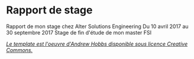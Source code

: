# Rapport de stage

Rapport de mon stage chez Alter Solutions Engineering
Du 10 avril 2017 au 30 septembre 2017
Stage de fin d'étude de mon master FSI 

*[Le template est l'oeuvre d'Andrew Hobbs disponible sous licence Creative Commons.](https://www.overleaf.com/latex/templates/climate-policy-initiative-report-template/kjfjzrcjgtqg#.WTVoYKJVtv0)*
